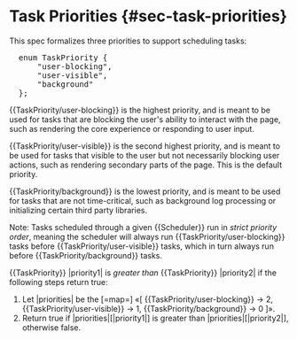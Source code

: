 Task Priorities {#sec-task-priorities}
=====================

This spec formalizes three priorities to support scheduling tasks:

<pre class='idl'>
  enum TaskPriority {
      "user-blocking",
      "user-visible",
      "background"
  };
</pre>

{{TaskPriority/user-blocking}} is the highest priority, and is meant to be used
for tasks that are blocking the user's ability to interact with the page, such
as rendering the core experience or responding to user input.

{{TaskPriority/user-visible}} is the second highest priority, and is meant to
be used for tasks that visible to the user but not necessarily blocking user
actions, such as rendering secondary parts of the page. This is the default
priority.

{{TaskPriority/background}} is the lowest priority, and is meant to be used for
tasks that are not time-critical, such as background log processing or
initializing certain third party libraries.

Note: Tasks scheduled through a given {{Scheduler}} run in *strict priority
order*, meaning the scheduler will always run {{TaskPriority/user-blocking}}
tasks before {{TaskPriority/user-visible}} tasks, which in turn always run
before {{TaskPriority/background}} tasks.

<div algorithm>
  {{TaskPriority}} |priority1| is <dfn for="TaskPriority">greater than</dfn>
  {{TaskPriority}} |priority2| if the following steps return true:

  1. Let |priorities| be the [=map=] «[ {{TaskPriority/user-blocking}} → 2, {{TaskPriority/user-visible}} → 1, {{TaskPriority/background}} → 0 ]».
  1. Return true if |priorities|[|priority1|] is greater than |priorities|[|priority2|], otherwise false.
</div>
